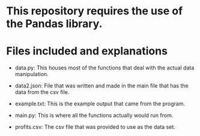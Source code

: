 # This repository requires the use of the Pandas library.

# Files included and explanations

* data.py: This houses most of the functions that deal with the actual data manipulation.

* data2.json: File that was written and made in the main file that has the data from the csv file. 

* example.txt: This is the example output that came from the program.

* main.py: This is where all the functions actually would run from.

* profits.csv: The csv file that was provided to use as the data set.
